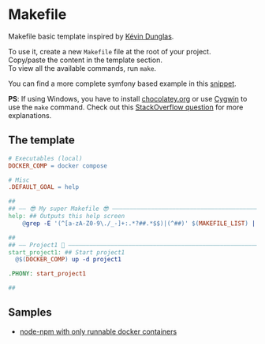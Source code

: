 # Makefile
Makefile basic template inspired by [Kévin Dunglas](https://github.com/dunglas/symfony-docker/blob/main/docs/makefile.md).  

To use it, create a new `Makefile` file at the root of your project.  
Copy/paste the content in the template section.   
To view all the available commands, run `make`. 

You can find a more complete symfony based example in this [snippet](https://www.strangebuzz.com/en/snippets/the-perfect-makefile-for-symfony).  

**PS**: If using Windows, you have to install [chocolatey.org](https://chocolatey.org/)
or use [Cygwin](http://cygwin.com) to use the `make` command. Check out this
[StackOverflow question](https://stackoverflow.com/q/2532234/633864) for more explanations.

## The template

```Makefile
# Executables (local)
DOCKER_COMP = docker compose

# Misc
.DEFAULT_GOAL = help

## 
## —— 😎 My super Makefile 😎 ——————————————————————————————————————————————
help: ## Outputs this help screen
	@grep -E '(^[a-zA-Z0-9\./_-]+:.*?##.*$$)|(^##)' $(MAKEFILE_LIST) | awk 'BEGIN {FS = ":.*?## "}{printf "\033[32m%-30s\033[0m %s\n", $$1, $$2}' | sed -e 's/\[32m##/[33m/'

## 
## —— Project1 🚀 ———————————————————————————————————————————————————————————
start_project1: ## Start project1
  @$(DOCKER_COMP) up -d project1

.PHONY: start_project1

## 
```

## Samples 

- [node-npm with only runnable docker containers](samples/node.Makefile)